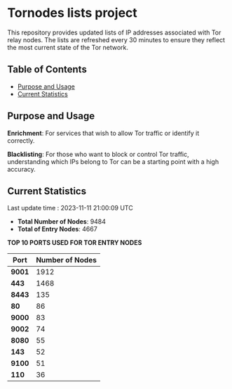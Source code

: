 # Tornodes lists project

This repository provides updated lists of IP addresses associated with Tor relay nodes. The lists are refreshed every 30 minutes to ensure they reflect the most current state of the Tor network.

## Table of Contents

- [Purpose and Usage](#purpose-and-usage)
- [Current Statistics](#current-statistics)


## Purpose and Usage

**Enrichment**: For services that wish to allow Tor traffic or identify it correctly.

**Blacklisting**: For those who want to block or control Tor traffic, understanding which IPs belong to Tor can be a starting point with a high accuracy.

## Current Statistics

Last update time : 2023-11-11 21:00:09 UTC

- **Total Number of Nodes**: 9484
- **Total of Entry Nodes**: 4667

**TOP 10 PORTS USED FOR TOR ENTRY NODES**

| **Port** | **Number of Nodes** |
|------|-----------------|
| **9001**   | 1912  |
| **443**   | 1468  |
| **8443**   | 135  |
| **80**   | 86  |
| **9000**   | 83  |
| **9002**   | 74  |
| **8080**   | 55  |
| **143**   | 52  |
| **9100**   | 51  |
| **110**   | 36  |

